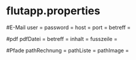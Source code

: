 # flutapp.properties

#E-Mail
user = 
password = 
host = 
port = 
betreff =

#pdf
pdfDatei =
betreff = 
inhalt = 
fusszeile =

#Pfade
pathRechnung = 
pathListe =
pathImage = 
